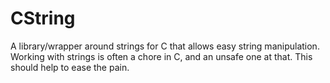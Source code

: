 # CString
A library/wrapper around strings for C that allows easy string manipulation. Working with strings is often a chore in C, and an unsafe one at that. This should help to ease the pain.
